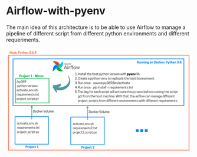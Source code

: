 # Airflow-with-pyenv
The main idea of this architecture is to be able to use Airflow to manage a pipeline of different script from different python environments and different requeriments.

<img src="./Airflow_Architecture.png" width="600" alt="Architecture">
